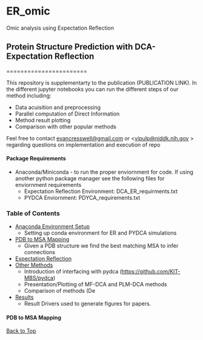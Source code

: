 # ER_omic
Omic analysis using Expectation Reflection

## Protein Structure Prediction with DCA-Expectation Reflection
=======================

This repository is supplementarty to the publication (PUBLICATION LINK). In the different jupyter notebooks you can run the different steps of our method including:
* Data acuisition and preprocessing 
* Parallel computation of Direct Information
* Method result plotting
* Comparison with other popular methods

Feel free to contact <evancresswell@gmail.com> or <vipulp@niddk.nih.gov > regarding questions on implementation and execution of repo

#### Package Requirements
- Anaconda/Miniconda - to run the proper enviornment for code. If using another python package manager see the following files for enviornment requirements 
    - Expectation Reflection Environment: DCA_ER_requirments.txt
    - PYDCA Enviornment: PDYCA_requirements.txt

### Table of Contents
- [Anaconda Environment Setup](#Anaconda-Environment-Setup)
	- Setting up conda environment for ER and PYDCA simulations
- [PDB to MSA Mapping](#PDB-to-MSA-Mapping)
	- Given a PDB structure we find the best matching MSA to infer connections
- [Expectation Reflection](#Expectation-Reflection)
- [Other Methods](#Other-Methods)
	- Introduction of interfacing with pydca (https://github.com/KIT-MBS/pydca)
	- Presentation/Plotting of MF-DCA and PLM-DCA methods
	- Comparison of methods (De
- [Results](#Results)
	- Result Drivers used to generate figures for papers.

#### PDB to MSA Mapping
[Back to Top](#Table-of-Contents)


